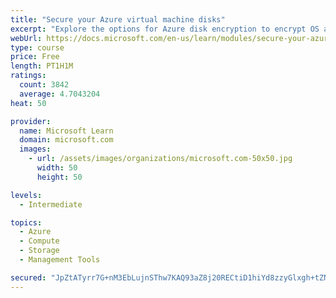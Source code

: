 ```yaml
---
title: "Secure your Azure virtual machine disks"
excerpt: "Explore the options for Azure disk encryption to encrypt OS and data disks on existing and new virtual machines."
webUrl: https://docs.microsoft.com/en-us/learn/modules/secure-your-azure-virtual-machine-disks/
type: course
price: Free
length: PT1H1M
ratings:
  count: 3842
  average: 4.7043204
heat: 50

provider:
  name: Microsoft Learn
  domain: microsoft.com
  images:
    - url: /assets/images/organizations/microsoft.com-50x50.jpg
      width: 50
      height: 50

levels:
  - Intermediate

topics:
  - Azure
  - Compute
  - Storage
  - Management Tools

secured: "JpZtATyrr7G+nM3EbLujnSThw7KAQ93aZ8j20RECtiD1hiYd8zzyGlxgh+tZNMvK5iK1YhiyebM2HtFR898F7NpfWI5ren72VTa36xY3zUA/ejp7EKoZNCUW0UQrGPoC/W42iXA8FEV1uUmUjH2Wnth+GeKWZrbMWdD4KX56Tdpmlw7zlUrPl0qr+2UKMkR1z2IGK9tn0HC03YJxFS97jnBv2SyTYjCUhI8kBhADRPDTqsqhJ3/I88LhpfHusqYAQrnA5JSdcHuzc2rJ76Abf+RmJaFwYaGWKq1zXmcFwq11laLas8azEm+vmsFOULM/RZP7SFIqZ4FWKYHsuiAjQLbtfBSVHssO9SQ/Uwir2rRA4jKpCnGnU4pH8TXaO6/ofT6t2GYK3MhapvJQYXhAoKIe6VQaKhqPIhysVl1iY/0=;pjZDv8LLFF08g18VD3h1Sw=="
---
```


